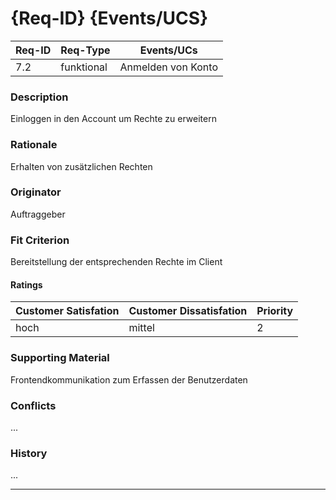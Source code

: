 # {Req-ID} {Events/UCS}

| Req-ID | Req-Type | Events/UCs |
|--------|----------|------------|
| 7.2    | funktional | Anmelden von Konto|

### Description
Einloggen in den Account um Rechte zu erweitern

### Rationale
Erhalten von zusätzlichen Rechten

### Originator
Auftraggeber

### Fit Criterion
Bereitstellung der entsprechenden Rechte im Client

#### Ratings
| Customer Satisfation | Customer Dissatisfation | Priority |
|----------------------|-------------------------|----------|
| hoch                 | mittel                  | 2      |

### Supporting Material
Frontendkommunikation zum Erfassen der Benutzerdaten

### Conflicts
...

### History
...

---
